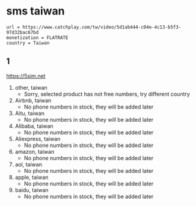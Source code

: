 # sms taiwan

~~~
url = https://www.catchplay.com/tw/video/5d1ab444-c04e-4c13-b5f3-97d32bac67bd
monetization = FLATRATE
country = Taiwan
~~~

## 1

https://5sim.net

1. other, taiwan
   - Sorry, selected product has not free numbers, try different country
2. Airbnb, taiwan
   - No phone numbers in stock, they will be added later
3. Aitu, taiwan
   - No phone numbers in stock, they will be added later
4. Alibaba, taiwan
   - No phone numbers in stock, they will be added later
5. Aliexpress, taiwan
   - No phone numbers in stock, they will be added later
6. amazon, taiwan
   - No phone numbers in stock, they will be added later
7. aol, taiwan
   - No phone numbers in stock, they will be added later
8. apple, taiwan
   - No phone numbers in stock, they will be added later
9. baidu, taiwan
   - No phone numbers in stock, they will be added later
